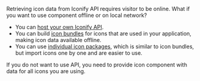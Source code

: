 Retrieving icon data from Iconify API requires visitor to be online. What if you want to use component offline or on local network?

- You can [host your own Iconify API](/api/hosting.md).
- You can build [icon bundles](/icon-components/bundles/index.md) for icons that are used in your application, making icon data available offline.
- You can use [individual icon packages](/icons/icons.md), which is similar to icon bundles, but import icons one by one and are easier to use.

If you do not want to use API, you need to provide icon component with data for all icons you are using.
